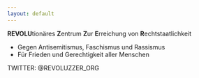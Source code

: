 ```yaml
---
layout: default
---
```

**REVOLU**tionäres **Z**entrum **Z**ur **E**rreichung von **R**echtstaatlichkeit

* Gegen Antisemitismus, Faschismus und Rassismus
* Für Frieden und Gerechtigkeit aller Menschen

TWITTER: @REVOLUZZER_ORG
